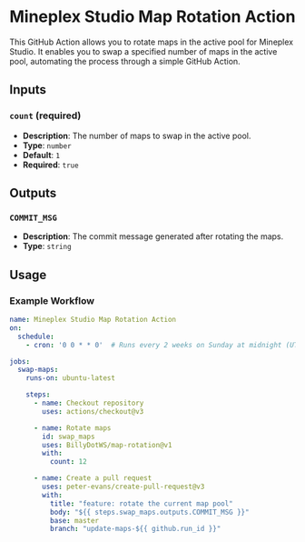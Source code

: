 # Mineplex Studio Map Rotation Action

This GitHub Action allows you to rotate maps in the active pool for Mineplex Studio. It enables you to swap a specified number of maps in the active pool, automating the process through a simple GitHub Action.

## Inputs

### `count` (required)

- **Description**: The number of maps to swap in the active pool.
- **Type**: `number`
- **Default**: `1`
- **Required**: `true`

## Outputs

### `COMMIT_MSG`

- **Description**: The commit message generated after rotating the maps.
- **Type**: `string`

## Usage

### Example Workflow
```yaml
name: Mineplex Studio Map Rotation Action
on:
  schedule:
    - cron: '0 0 * * 0'  # Runs every 2 weeks on Sunday at midnight (UTC)

jobs:
  swap-maps:
    runs-on: ubuntu-latest

    steps:
      - name: Checkout repository
        uses: actions/checkout@v3

      - name: Rotate maps
        id: swap_maps
        uses: BillyDotWS/map-rotation@v1
        with:
          count: 12

      - name: Create a pull request
        uses: peter-evans/create-pull-request@v3
        with:
          title: "feature: rotate the current map pool"
          body: "${{ steps.swap_maps.outputs.COMMIT_MSG }}"
          base: master
          branch: "update-maps-${{ github.run_id }}"
```